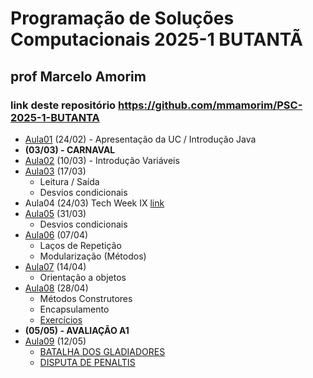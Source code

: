 # Programação de Soluções Computacionais 2025-1 BUTANTÃ

## prof Marcelo Amorim

### link deste repositório https://github.com/mmamorim/PSC-2025-1-BUTANTA

* [Aula01](./aula01/) (24/02) - Apresentação da UC / Introdução Java
* **(03/03) - CARNAVAL**
* [Aula02](./aula02/) (10/03) - Introdução Variáveis 
* [Aula03](./aula03/) (17/03) 
  - Leitura / Saída
  - Desvios condicionais
* Aula04 (24/03) Tech Week IX [link](https://animatechweek.com.br/)
* [Aula05](./aula05/) (31/03) 
  - Desvios condicionais
* [Aula06](./aula06/) (07/04) 
  - Laços de Repetição 
  - Modularização (Métodos)
* [Aula07](./aula07/) (14/04) 
  - Orientação a objetos
* [Aula08](./aula08/) (28/04) 
  - Métodos Construtores
  - Encapsulamento
  - [Exercícios](./aula08/exercicios.md)
* **(05/05) - AVALIAÇÃO A1**
* [Aula09](./aula09/) (12/05) 
  - [BATALHA DOS GLADIADORES](./aula09)
  - [DISPUTA DE PENALTIS](./aula09/penaltis.md)
